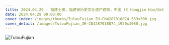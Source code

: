 ```yaml
---
title: 2024.04.29 - 福建土楼，福建省历史文化遗产建筑，中国 (© Hongjie Han/Getty Images)
date: 2024.04.29 00:00:00
cover_index: /images/thumbs/TulouFujian_ZH-CN4287018074_533x300.jpg
cover_detail: /images/TulouFujian_ZH-CN4287018074_1920x1080.jpg
---
```


![TulouFujian](/images/TulouFujian_ZH-CN4287018074_1920x1080.jpg)
